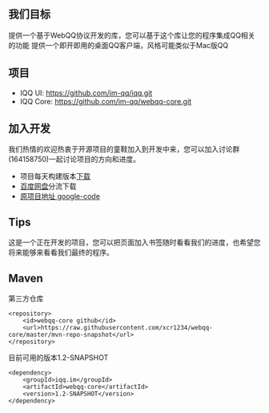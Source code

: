 我们目标
------
提供一个基于WebQQ协议开发的库，您可以基于这个库让您的程序集成QQ相关的功能
提供一个即开即用的桌面QQ客户端，风格可能类似于Mac版QQ

项目
---
* IQQ UI: https://github.com/im-qq/iqq.git
* IQQ Core: https://github.com/im-qq/webqq-core.git

加入开发
-------
我们热情的欢迎热衷于开源项目的童鞋加入到开发中来，您可以加入讨论群(164158750)一起讨论项目的方向和进度。

* 项目每天构建版本[下载](http://kindlepush.com/IQQ/nightly/)	
* [百度网盘](http://pan.baidu.com/share/home?uk=3071047022)分流下载
* [原项目地址 google-code](https://code.google.com/p/iqq/)

Tips
----
这是一个正在开发的项目，您可以把页面加入书签随时看看我们的进度，也希望您将来能够来看看我们最终的程序。

Maven
-----
第三方仓库
```
<repository>
    <id>webqq-core github</id>
    <url>https://raw.githubusercontent.com/xcr1234/webqq-core/master/mvn-repo-snapshot</url>
</repository>
```

目前可用的版本1.2-SNAPSHOT
```
<dependency>
    <groupId>iqq.im</groupId>
    <artifactId>webqq-core</artifactId>
    <version>1.2-SNAPSHOT</version>
</dependency>
```